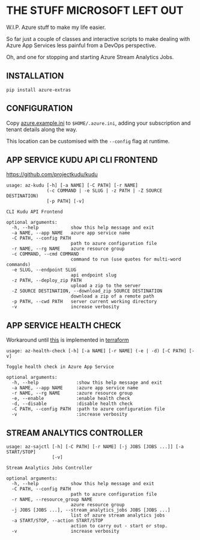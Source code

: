# THE STUFF MICROSOFT LEFT OUT

W.I.P. Azure stuff to make my life easier.

So far just a couple of classes and interactive scripts to make dealing with
Azure App Services less painful from a DevOps perspective.

Oh, and one for stopping and starting Azure Stream Analytics Jobs.

## INSTALLATION

`pip install azure-extras`

## CONFIGURATION

Copy [azure.example.ini](./azure.example.ini) to `$HOME/.azure.ini`, adding
your subscription and tenant details along the way.

This location can be customised with the `--config` flag at runtime.

## APP SERVICE KUDU API CLI FRONTEND

https://github.com/projectkudu/kudu

``` text
usage: az-kudu [-h] [-a NAME] [-C PATH] [-r NAME]
			   (-c COMMAND | -e SLUG | -z PATH | -Z SOURCE DESTINATION)
			   [-p PATH] [-v]

CLI Kudu API Frontend

optional arguments:
  -h, --help            show this help message and exit
  -a NAME, --app NAME   azure app service name
  -C PATH, --config PATH
						path to azure configuration file
  -r NAME, --rg NAME    azure resource group
  -c COMMAND, --cmd COMMAND
						command to run (use quotes for multi-word commands)
  -e SLUG, --endpoint SLUG
						api endpoint slug
  -z PATH, --deploy_zip PATH
						upload a zip to the server
  -Z SOURCE DESTINATION, --download_zip SOURCE DESTINATION
						download a zip of a remote path
  -p PATH, --cwd PATH   server current working directory
  -v                    increase verbosity
```

## APP SERVICE HEALTH CHECK

Workaround until
[this](https://github.com/projectkudu/kudu/wiki/Health-Check-(Preview)#overview)
is implemented in [terraform](https://github.com/terraform-providers/terraform-provider-azurerm/issues/5147)

``` text
usage: az-health-check [-h] [-a NAME] [-r NAME] (-e | -d) [-C PATH] [-v]

Toggle health check in Azure App Service

optional arguments:
  -h, --help              :show this help message and exit
  -a NAME, --app NAME     :azure app service name
  -r NAME, --rg NAME      :azure resource group
  -e, --enable            :enable health check
  -d, --disable           :disable health check
  -C PATH, --config PATH  :path to azure configuration file
  -v                      :increase verbosity
```

## STREAM ANALYTICS CONTROLLER

``` text
usage: az-sajctl [-h] [-C PATH] [-r NAME] [-j JOBS [JOBS ...]] [-a START/STOP]
				 [-v]

Stream Analytics Jobs Controller

optional arguments:
  -h, --help            show this help message and exit
  -C PATH, --config PATH
						path to azure configuration file
  -r NAME, --resource_group NAME
						azure resource group
  -j JOBS [JOBS ...], --stream_analytics_jobs JOBS [JOBS ...]
						list of azure stream analytics jobs
  -a START/STOP, --action START/STOP
						action to carry out - start or stop.
  -v                    increase verbosity
```

